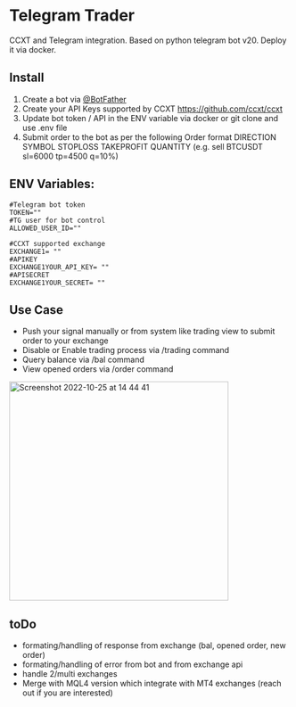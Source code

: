 # Telegram Trader
 CCXT and Telegram integration. Based on python telegram bot v20. 
 Deploy it via docker. 
 
 
## Install
1) Create a bot via [@BotFather ](https://core.telegram.org/bots/tutorial)
2) Create your API Keys supported by CCXT https://github.com/ccxt/ccxt
3) Update bot token / API in the ENV variable via docker  or git clone and use .env file
4) Submit order to the bot as per the following Order format DIRECTION SYMBOL STOPLOSS TAKEPROFIT QUANTITY 
  (e.g. sell BTCUSDT sl=6000 tp=4500 q=10%) 
 

## ENV Variables:

    #Telegram bot token 
    TOKEN="" 
    #TG user for bot control
    ALLOWED_USER_ID=""
    
    #CCXT supported exchange 
    EXCHANGE1= ""
    #APIKEY
    EXCHANGE1YOUR_API_KEY= ""
    #APISECRET
    EXCHANGE1YOUR_SECRET= "" 
        
        
 ## Use Case
 - Push your signal manually or from system like  trading view to submit order to your exchange
 - Disable or Enable trading process via /trading command
 - Query balance via /bal command
 - View opened orders via /order command
 
<img width="393" alt="Screenshot 2022-10-25 at 14 44 41" src="https://user-images.githubusercontent.com/8766259/197776314-10219d7f-693f-44df-8efe-a5794bbafe98.png">

 ## toDo
- formating/handling of response from exchange (bal, opened order, new order)
- formating/handling of error from bot and from exchange api
- handle 2/multi exchanges
- Merge with MQL4 version which integrate with MT4 exchanges (reach out if you are interested)


